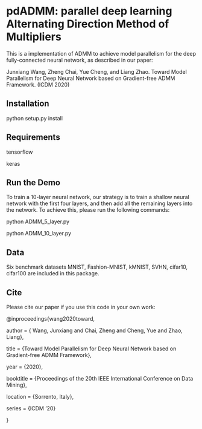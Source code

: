 # pdADMM: parallel deep learning Alternating Direction Method of Multipliers

This is a implementation of ADMM to achieve  model parallelism for the deep fully-connected neural network, as described in our paper:

Junxiang Wang, Zheng Chai, Yue Cheng, and Liang Zhao. Toward Model Parallelism for Deep Neural Network based on Gradient-free ADMM Framework. (ICDM 2020)

## Installation
python setup.py install

## Requirements
tensorflow

keras

## Run the Demo
To train a 10-layer neural network, our strategy is to train a shallow neural network with the first four layers, and then add all the remaining layers into the network. To achieve this, please run the following commands: 

python ADMM_5_layer.py

python ADMM_10_layer.py

## Data
Six benchmark datasets MNIST, Fashion-MNIST, kMNIST, SVHN, cifar10, cifar100 are included in this package.

## Cite
Please cite our paper if you use this code in your own work:

@inproceedings{wang2020toward,

author = { Wang, Junxiang and Chai, Zheng and Cheng, Yue and Zhao, Liang},

title = {Toward Model Parallelism for Deep Neural Network based on Gradient-free ADMM Framework},

year = {2020},

booktitle = {Proceedings of the 20th IEEE International Conference on Data Mining},

location = {Sorrento, Italy},

series = {ICDM ’20}

}
